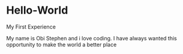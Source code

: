 # Hello-World
My First Experience

My name is Obi Stephen and i love coding.
I have always wanted this opportunity to make the world a better place
